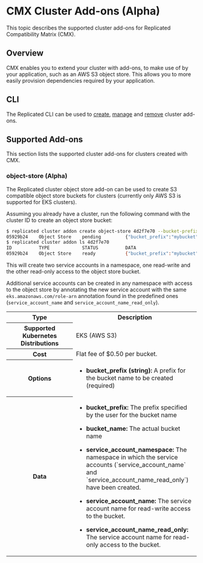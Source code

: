 # CMX Cluster Add-ons (Alpha)

This topic describes the supported cluster add-ons for Replicated Compatibility Matrix (CMX).

## Overview

CMX enables you to extend your cluster with add-ons, to make use of by your application, such as an AWS S3 object store.
This allows you to more easily provision dependencies required by your application.

## CLI

The Replicated CLI can be used to [create](/reference/replicated-cli-cluster-addon-create), [manage](/reference/replicated-cli-cluster-addon-ls) and [remove](/reference/replicated-cli-cluster-addon-rm) cluster add-ons.

## Supported Add-ons

This section lists the supported cluster add-ons for clusters created with CMX.

### object-store (Alpha)

The Replicated cluster object store add-on can be used to create S3 compatible object store buckets for clusters (currently only AWS S3 is supported for EKS clusters).

Assuming you already have a cluster, run the following command with the cluster ID to create an object store bucket:

```bash
$ replicated cluster addon create object-store 4d2f7e70 --bucket-prefix mybucket
05929b24    Object Store    pending         {"bucket_prefix":"mybucket"}
$ replicated cluster addon ls 4d2f7e70
ID          TYPE            STATUS          DATA
05929b24    Object Store    ready           {"bucket_prefix":"mybucket","bucket_name":"mybucket-05929b24-cmx","service_account_namespace":"cmx","service_account_name":"mybucket-05929b24-cmx","service_account_name_read_only":"mybucket-05929b24-cmx-ro"}
```

This will create two service accounts in a namespace, one read-write and the other read-only access to the object store bucket.

Additional service accounts can be created in any namespace with access to the object store by annotating the new service account with the same `eks.amazonaws.com/role-arn` annotation found in the predefined ones (`service_account_name` and `service_account_name_read_only`).

<table>
  <tr>
    <th width="35%">Type</th>
    <th width="65%">Description</th>
  </tr>
  <tr>
    <th>Supported Kubernetes Distributions</th>
    <td>EKS (AWS S3)</td>
  </tr>
  <tr>
    <th>Cost</th>
    <td>Flat fee of $0.50 per bucket.</td>
  </tr>
  <tr>
    <th>Options</th>
    <td>
      <ul>
        <li><strong>bucket_prefix (string):</strong> A prefix for the bucket name to be created (required)</li>
      </ul>
    </td>
  </tr>
  <tr>
    <th>Data</th>
    <td>
      <ul>
        <li><strong>bucket_prefix:</strong> The prefix specified by the user for the bucket name</li>
      </ul>
      <ul>
        <li><strong>bucket_name:</strong> The actual bucket name</li>
      </ul>
      <ul>
        <li><strong>service_account_namespace:</strong> The namespace in which the service accounts (`service_account_name` and `service_account_name_read_only`) have been created.</li>
      </ul>
      <ul>
        <li><strong>service_account_name:</strong> The service account name for read-write access to the bucket.</li>
      </ul>
      <ul>
        <li><strong>service_account_name_read_only:</strong> The service account name for read-only access to the bucket.</li>
      </ul>
    </td>
  </tr>
</table>

